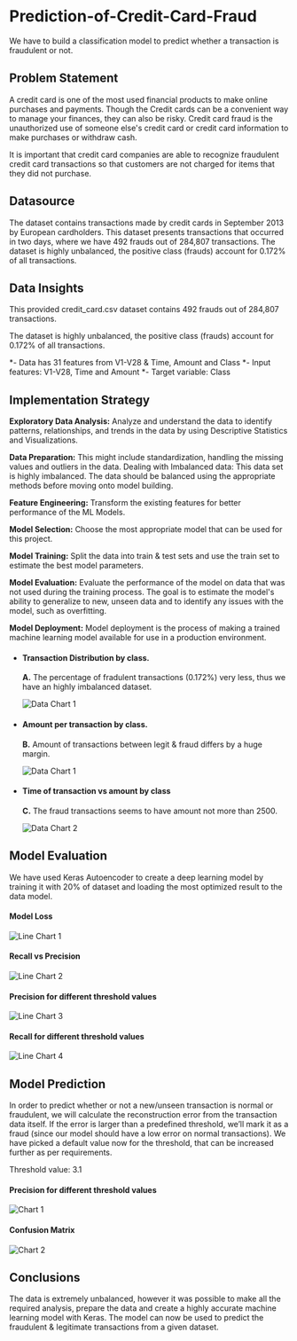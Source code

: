# Prediction-of-Credit-Card-Fraud
We have to build a classification model to predict whether a transaction is fraudulent or not.

##  Problem Statement

A credit card is one of the most used financial products to make online purchases and payments. Though the Credit cards can be a convenient way to manage your finances, they can also be risky. Credit card fraud is the unauthorized use of someone else's credit card or credit card information to make purchases or withdraw cash.

It is important that credit card companies are able to recognize fraudulent credit card transactions so that customers are not charged for items that they did not purchase. 

## Datasource

The dataset contains transactions made by credit cards in September 2013 by European cardholders. This dataset presents transactions that occurred in two days, where we have 492 frauds out of 284,807 transactions. The dataset is highly unbalanced, the positive class (frauds) account for 0.172% of all transactions.

##  Data Insights

This provided credit_card.csv dataset contains 492 frauds out of 284,807 transactions. 

The dataset is highly unbalanced, the positive class (frauds) account for 0.172% of all transactions.

*- Data has 31 features from V1-V28 & Time, Amount and Class
*- Input features: V1-V28, Time and Amount
*- Target variable: Class

##  Implementation Strategy

**Exploratory Data Analysis:** Analyze and understand the data to identify patterns, relationships, and trends in the data by using Descriptive Statistics and Visualizations. 

**Data Preparation:** This might include standardization, handling the missing values and outliers in the data. 
Dealing with Imbalanced data: This data set is highly imbalanced. The data should be balanced using the appropriate methods before moving onto model building.

**Feature Engineering:** Transform the existing features for better performance of the ML Models. 

**Model Selection:** Choose the most appropriate model that can be used for this project. 

**Model Training:** Split the data into train & test sets and use the train set to estimate the best model parameters. 

**Model Evaluation:** Evaluate the performance of the model on data that was not used during the training process. The goal is to estimate the model's ability to generalize to new, unseen data and to identify any issues with the model, such as overfitting. 

**Model Deployment:** Model deployment is the process of making a trained machine learning model available for use in a production environment. 



* #### Transaction Distribution by class.

    **A.**  The percentage of fradulent transactions (0.172%) very less, thus we have an highly imbalanced dataset.

    ![Data Chart 1](Reports/Bar_Chart.png)

* #### Amount per transaction by class.

    **B.**  Amount of transactions between legit & fraud differs by a huge margin.

    ![Data Chart 1](Reports/Histogram.png)
    
* #### Time of transaction vs amount by class

    **C.**  The fraud transactions seems to have amount not more than 2500.

    ![Data Chart 2](Reports/Scatter_Plot_1.png)
    

##  Model Evaluation

We have used Keras Autoencoder to create a deep learning model by training it with 20% of dataset and loading the most optimized result to the data model.

#### Model Loss

   ![Line Chart 1](Reports/Line_Plot.png)


#### Recall vs Precision
   
   ![Line Chart 2](Reports/Line_Plot_2.png)
   
   
#### Precision for different threshold values
   
   ![Line Chart 3](Reports/Line_Plot_3.png)
   
   
#### Recall for different threshold values
   
   ![Line Chart 4](Reports/Line_Plot_4.png)


   ##  Model Prediction

In order to predict whether or not a new/unseen transaction is normal or fraudulent, we will calculate the reconstruction error from the transaction data itself. If the error is larger than a predefined threshold, we’ll mark it as a fraud (since our model should have a low error on normal transactions). We have picked a default value now for the threshold, that can be increased further as per requirements.

Threshold value: 3.1

#### Precision for different threshold values

   ![Chart 1](Reports/Scatter_Plot_2.png)
   
#### Confusion Matrix

   ![Chart 2](Reports/Heat_Map.png)


##  Conclusions

The data is extremely unbalanced, however it was possible to make all the required analysis, prepare the data and create a highly accurate machine learning model with Keras. The model can now be used to predict the fraudulent & legitimate transactions from a given dataset.

